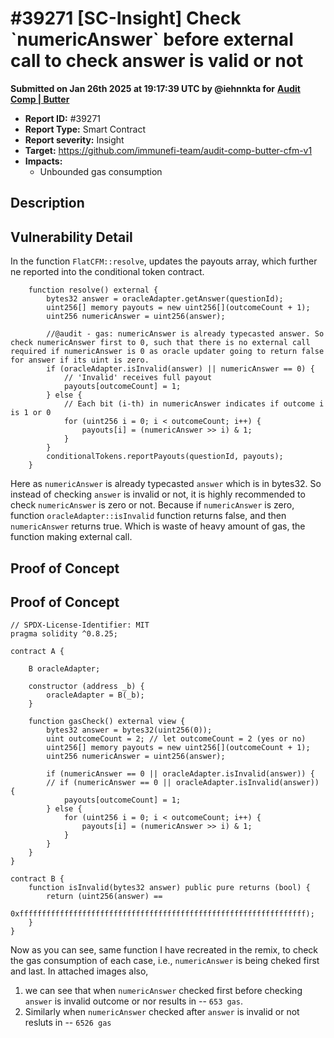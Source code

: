 # #39271 \[SC-Insight] Check \`numericAnswer\` before external call to check answer is valid or not

**Submitted on Jan 26th 2025 at 19:17:39 UTC by @iehnnkta for** [**Audit Comp | Butter**](https://immunefi.com/audit-competition/audit-comp-butter)

* **Report ID:** #39271
* **Report Type:** Smart Contract
* **Report severity:** Insight
* **Target:** https://github.com/immunefi-team/audit-comp-butter-cfm-v1
* **Impacts:**
  * Unbounded gas consumption

## Description

## Vulnerability Detail

In the function `FlatCFM::resolve`, updates the payouts array, which further ne reported into the conditional token contract.

```solidity
    function resolve() external {
        bytes32 answer = oracleAdapter.getAnswer(questionId);
        uint256[] memory payouts = new uint256[](outcomeCount + 1);
        uint256 numericAnswer = uint256(answer);

        //@audit - gas: numericAnswer is already typecasted answer. So check numericAnswer first to 0, such that there is no external call required if numericAnswer is 0 as oracle updater going to return false for answer if its uint is zero.
        if (oracleAdapter.isInvalid(answer) || numericAnswer == 0) {
            // 'Invalid' receives full payout
            payouts[outcomeCount] = 1;
        } else {
            // Each bit (i-th) in numericAnswer indicates if outcome i is 1 or 0
            for (uint256 i = 0; i < outcomeCount; i++) {
                payouts[i] = (numericAnswer >> i) & 1;
            }
        }
        conditionalTokens.reportPayouts(questionId, payouts);
    }
```

Here as `numericAnswer` is already typecasted `answer` which is in bytes32. So instead of checking `answer` is invalid or not, it is highly recommended to check `numericAnswer` is zero or not. Because if `numericAnswer` is zero, function `oracleAdapter::isInvalid` function returns false, and then `numericAnswer` returns true. Which is waste of heavy amount of gas, the function making external call.

## Proof of Concept

## Proof of Concept

```solidity
// SPDX-License-Identifier: MIT
pragma solidity ^0.8.25;

contract A {

    B oracleAdapter;

    constructor (address _b) {
        oracleAdapter = B(_b);
    }

    function gasCheck() external view {
        bytes32 answer = bytes32(uint256(0));
        uint outcomeCount = 2; // let outcomeCount = 2 (yes or no)
        uint256[] memory payouts = new uint256[](outcomeCount + 1);
        uint256 numericAnswer = uint256(answer);

        if (numericAnswer == 0 || oracleAdapter.isInvalid(answer)) {
        // if (numericAnswer == 0 || oracleAdapter.isInvalid(answer)) {
            payouts[outcomeCount] = 1;
        } else {
            for (uint256 i = 0; i < outcomeCount; i++) {
                payouts[i] = (numericAnswer >> i) & 1;
            }
        }
    }
}

contract B {
    function isInvalid(bytes32 answer) public pure returns (bool) {
        return (uint256(answer) ==
            0xffffffffffffffffffffffffffffffffffffffffffffffffffffffffffffffff);
    }
}
```

Now as you can see, same function I have recreated in the remix, to check the gas consumption of each case, i.e., `numericAnswer` is being cheked first and last. In attached images also,

1. we can see that when `numericAnswer` checked first before checking `answer` is invalid outcome or nor results in -- `653 gas`.
2. Similarly when `numericAnswer` checked after `answer` is invalid or not resluts in -- `6526 gas`
